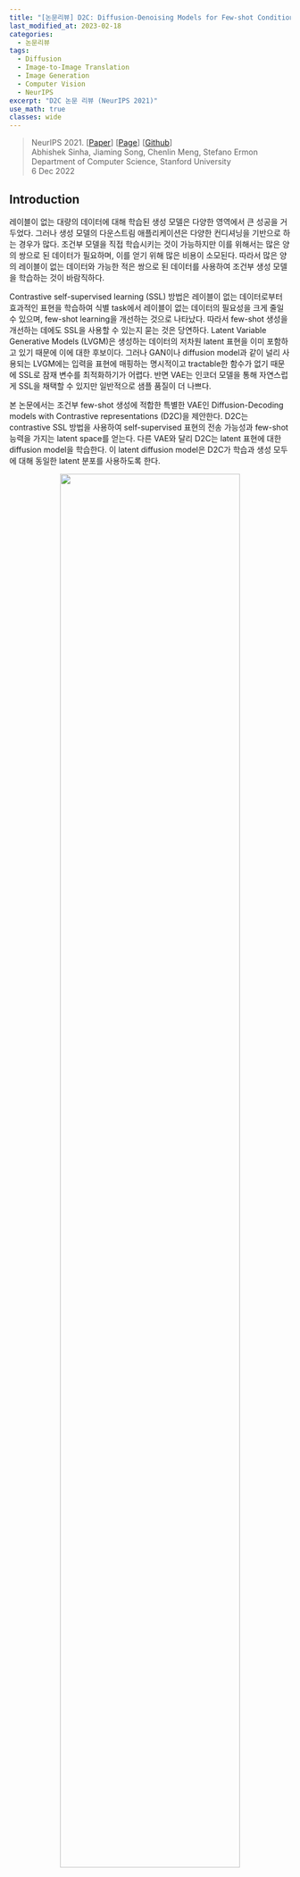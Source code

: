```yaml
---
title: "[논문리뷰] D2C: Diffusion-Denoising Models for Few-shot Conditional Generation"
last_modified_at: 2023-02-18
categories:
  - 논문리뷰
tags:
  - Diffusion
  - Image-to-Image Translation
  - Image Generation
  - Computer Vision
  - NeurIPS
excerpt: "D2C 논문 리뷰 (NeurIPS 2021)"
use_math: true
classes: wide
---
```


> NeurIPS 2021. [[Paper](https://arxiv.org/abs/2106.06819)] [[Page](https://d2c-model.github.io/)] [[Github](https://github.com/d2c-model/d2c-model.github.io)]  
> Abhishek Sinha, Jiaming Song, Chenlin Meng, Stefano Ermon  
> Department of Computer Science, Stanford University  
> 6 Dec 2022  

## Introduction
레이블이 없는 대량의 데이터에 대해 학습된 생성 모델은 다양한 영역에서 큰 성공을 거두었다. 그러나 생성 모델의 다운스트림 애플리케이션은 다양한 컨디셔닝을 기반으로 하는 경우가 많다. 조건부 모델을 직접 학습시키는 것이 가능하지만 이를 위해서는 많은 양의 쌍으로 된 데이터가 필요하며, 이를 얻기 위해 많은 비용이 소모된다. 따라서 많은 양의 레이블이 없는 데이터와 가능한 적은 쌍으로 된 데이터를 사용하여 조건부 생성 모델을 학습하는 것이 바람직하다.

Contrastive self-supervised learning (SSL) 방법은 레이블이 없는 데이터로부터 효과적인 표현을 학습하여 식별 task에서 레이블이 없는 데이터의 필요성을 크게 줄일 수 있으며, few-shot learning을 개선하는 것으로 나타났다. 따라서 few-shot 생성을 개선하는 데에도 SSL을 사용할 수 있는지 묻는 것은 당연하다. Latent Variable Generative Models (LVGM)은 생성하는 데이터의 저차원 latent 표현을 이미 포함하고 있기 때문에 이에 대한 후보이다. 그러나 GAN이나 diffusion model과 같이 널리 사용되는 LVGM에는 입력을 표현에 매핑하는 명시적이고 tractable한 함수가 없기 때문에 SSL로 잠재 변수를 최적화하기가 어렵다. 반면 VAE는 인코더 모델을 통해 자연스럽게 SSL을 채택할 수 있지만 일반적으로 샘플 품질이 더 나쁘다. 

본 논문에서는 조건부 few-shot 생성에 적합한 특별한 VAE인 Diffusion-Decoding models with Contrastive representations (D2C)을 제안한다. D2C는 contrastive SSL 방법을 사용하여 self-supervised 표현의 전송 가능성과 few-shot 능력을 가지는 latent space를 얻는다. 다른 VAE와 달리 D2C는 latent 표현에 대한 diffusion model을 학습한다. 이 latent diffusion model은 D2C가 학습과 생성 모두에 대해 동일한 latent 분포를 사용하도록 한다. 

<center><img src='{{"/assets/img/d2c/d2c-fig1.webp" | relative_url}}' width="80%"></center>
<br>
저자들은 이 접근법이 기존의 계층적 VAE보다 더 나은 샘플 품질로 이어질 수 있는 이유를 설명한다. 레이블이 지정된 예제나 조작 제약 조건을 통해 조건이 정의되는 조건부 생성에 D2C를 적용하는 방법에 대해 자세히 설명한다. 이 접근 방식은 컨디셔닝을 제공하는 식별 모델과 latent space에 대한 generative diffusion model을 결합하며 이미지 space에 직접 작용하는 방법보다 계산적으로 더 효율적이다. (위 그림 참고)

## Problem Statement
기존의 많은 방법은 일부 알려진 조건에 최적화되어 있거나 사전 학습에 사용할 수 있는 이미지와 조건 사이에 풍부한 쌍을 가정한다. 본 논문에서는 쌍을 이룬 데이터에 대해 학습하지 않는다. 고품질의 latent 표현이 unconditional한 이미지 생성에 필수적인 것은 아니지만 SSL 표현이 다운스트림 task에서 라벨링 작업을 줄이는 것과 유사하게 제한된 supervision으로 특정 조건을 지정하려는 경우 유용할 수 있다. 강력한 사용 사례는 이미지 조작을 통해 데이터셋의 편향을 감지하고 제거하는 것이다. 여기서 잘 알려진 편향을 해결할 뿐만 아니라 예측하기 어려운 다른 편향을 사회적 요구에 맞게 조정해야 한다. 

따라서 바람직한 생성 모델은 샘플 품질이 높을 뿐만 아니라 유용한 latent 표현도 포함해야 한다. VAE는 인코더 내에 SSL을 통합할 수 있기 때문에 풍부한 latent 표현을 학습하는 데 이상적이지만 일반적으로 GAN이나 diffusion model과 동일한 수준의 샘플 품질을 달성하지 못한다.

## Diffusion-Decoding Generative Models with Contrastive Learning
위의 문제를 해결하기 위해 고품질 샘플과 고품질 latent 표현이 있는 VAE의 확장인 D2C를 제시하므로 few-shot 조건부 생성에 매우 적합하다. 또한 GAN 기반 방법과 달리 D2C는 불안정한 적대적 학습을 포함하지 않는다. (아래표 참고)

<center><img src='{{"/assets/img/d2c/d2c-table1.webp" | relative_url}}' width="60%"></center>
<br>
이름에서 알 수 있듯이 D2C의 생성 모델에는 두 가지 구성 요소 diffusion과 decoding이 있다. Diffusion 요소는 latent space에서 연산을 하고 decoding 요소는 latent 표현을 이미지로 매핑한다. $\alpha$를 diffusion 랜덤 변수로 사용한다 $z^({0}) \sim p^{(0)} (z^{(0)}) := \mathcal{N}(0,I)$는 $\alpha = 0$인 noisy한 latent 변수이고, $z^{(1)}$은 $\alpha = 1$인 깨끗한 latent 변수이다. D2C의 생성 프로세스는 $p_\theta (x \vert z^{(0)})$으로 나타내며 다음과 같이 정의된다. 

$$
\begin{equation}
z^{(0)} \sim p^{(0)} (z^{(0)}) = \mathcal{N}(0, I), \quad z^{(1)} \sim \underbrace{p_\theta^{(0, 1)} (z^{(1)}) \vert z^{(0)}}_{\textrm{difusion}}, \quad x \sim \underbrace{p_\theta (x \vert z^{(1)})}_{\textrm{decoding}}
\end{equation}
$$

즉, D2C 모델은 diffusion process로 $z^{(1)}$을 만들고 $x$로 디코딩한다. 

D2C 모델을 학습하기 위하여, inference model $q_\phi (z^{(1)} \vert x)$를 사용하여 $x$의 적합한 latent 변수 $z^{(1)}$을 예측한다. 이 모델은 SSL 방법을 바로 통합할 수 있으며 다음 목적 함수로 나타낼 수 있다. 

$$
\begin{aligned}
L_\textrm{D2C} (\theta, \phi; w) & := L_\textrm{D2} (\theta, \phi; w) + \lambda L_\textrm{C} (q_\phi) \\
L_\textrm{D2} (\theta, \phi; w) & := \mathbb{E}_{x \sim p_\textrm{data}, z^{(1)} \sim q_\phi (z^{(1)} \vert x)} [-\log p(x \vert z^{(1)}) + l_\textrm{diff} (z^{(1)}; w, \theta)] \\
l_\textrm{diff} (x; w, \theta) & := \sum_{i=1}^T w(\alpha_i) \mathbb{E}_{\epsilon \sim \mathcal{N}(0,I)} [\| \epsilon - \epsilon_\theta (x^{(\alpha_i)}, \alpha_i) \|_2^2] \\
x^{(\alpha_i)} & := \sqrt{\alpha_i} x + \sqrt{1 - \alpha_i} \epsilon
\end{aligned}
$$

$L_\textrm{C} (q_\phi)$는 풍부한 data augmentation을 포함하는 임의의 contrastive predictive coding objective이고, $\lambda > 0$는 가중치 hyperparameter이다. $L_\textrm{D2}$는 reconstruction loss와 diffusion loss를 포함한다. 

D2C의 생성 모델과 inference 모델은 아래 그림과 같다. 

<center><img src='{{"/assets/img/d2c/d2c-fig2.webp" | relative_url}}' width="70%"></center>

### 1. Relationship to maximum likelihood
$L_\textrm{D2}$는 VAE의 목적 함수와 비슷하다. $L_\textrm{D2}$는 log-likelihood의 variational lower bound와 깊게 연결되어 있다. 

**Theorem 1.** 임의의 가능한 $$\{\alpha_i\}_{i=1}^T$$에 대하여, $-L_\textrm{D2}$가 log-likelihood의 variational lower boundary인 가중치 $$\hat{w} : \{\alpha_i\}_{i=1}^T \rightarrow \mathbb{R}_{+}$$가 diffusion 목적 함수를 위해 존재한다. 

$$
\begin{aligned}
-L_\textrm{D2} (\theta, \phi; \hat{w}) \le \mathbb{E}_{p_\textrm{data}} [\log p_\theta (x)] \\
p_\theta (x) := \mathbb{E}_{x_0 \sim p^{(0)} (z^{(0)})} [p_\theta (x \vert z^{(0)})]
\end{aligned}
$$

### 2. D2C models address latent posterior mismatch in VAEs
저자들은 D2C는 VAE의 특수한 경우이지만 VAE 방법의 오랜 문제, 즉 사전 확률 분포 $p_\theta (z)$와 사후 확률 분포 $$q_\phi (z) := \mathbb{E}_{p_\textrm{data}} (x)$$ 간의 불일치를 해결한다는 점에서 D2C가 사소하지 않다고 주장한다. 불일치는 사전 확률에 "구멍"을 생성할 수 있다. 즉, 사후 확률이 학습 중에 커버하지 못하여 생성 중에 사용된 많은 latent 변수가 학습되지 않았을 가능성이 높기 때문에 샘플 품질이 나빠진다. 다음 정의에서 이 개념을 공식화한다.

**Definition 1 (Prior hole).** $p(z)$와 $q(z)$를 $\textrm{supp}(q) \subseteq \textrm{supp}(p)$인 분포라고 하자. 집합 $S \in \textrm{supp}(P)$일 때, $q$가 $p$에 대하여 $\int_S p(z)dz \ge \delta$이고 $\int_S q(z)dz \le \epsilon$인 $(\epsilon, \delta)$-prior hole을 가진다고 한다. ($\epsilon$, $\delta$ \in (0, 1), $\delta > \epsilon$)

직관적으로 $q_\phi (z)$에 큰 $\delta$와 작은 $\epsilon$의 prior hole이 있는 경우(ex. 학습 샘플 수에 반비례) prior hole 내의 latent 변수는 학습 중에 절대 표시되지 않을 가능성이 크지만 ($\epsilon$가 작음) 샘플을 생성하는 데 자주 사용된다 ($\delta$가 큼). 

대부분의 기존 방법은 KL-divergence나 Wasserstein 거리와 같은 특정 통계적 발산을 최적화하여 이 문제를 해결한다. 그러나 특히 $q_\phi (z)$가 매우 유연할 때 특정 발산 값을 합리적으로 낮게 최적화하더라도 prior hole이 제거되지 않을 수 있다. 

**Theorem 2.** $p_\theta (z) = \mathcal{N}(0,I)$라 하자. 임의의 $\epsilon > 0$과 $\gamma > 0$에 대하여 $D_\textrm{KL} (q_\phi \|\| p_\theta ) \le \log 2$이고 $W_2 (q_\phi, p_\theta)$인 $(\epsilon, 0.49)$-prior holde를 가진 $q_\phi (z)$가 존재한다. 

최적화에 의해 prior hole을 처리하는 것과는 대조적으로 diffusion model은 $z^{(1)}$에서 $z^{(0)}$까지의 diffusion process는 $\alpha \rightarrow 0$일 때 $z^{(\alpha)}$가 항상 표준 가우시안으로 수렴하도록 구성되기 때문에 prior hole을 제거한다. 결과적으로 학습 중에 사용되는 latent 변수의 분포는 생성에서 사용되는 분포와 임의로 근접하며 GAN에서도 마찬가지이다. 따라서 저자들의 주장은 VAE와 NF보다 GAN이나 diffusion model에서 더 나은 샘플 품질 결과를 관찰하는 이유에 대한 설명을 제공한다. 

## Few-shot Conditional Generation with D2C
#### Algorithm
<center><img src='{{"/assets/img/d2c/d2c-algo1.webp" | relative_url}}' width="45%"></center>
<br>
Algorithm 1은 몇 개의 이미지에서의 조건부 생성을 위한 일반적인 알고리즘을 설명한다. Latent space $r_\psi (c \vert z^{(1)})$에 대한 모델을 사용하여 diffusion prior로 비정규화 분포에서 조건부 latent를 만든다. 이는  rejection sampling이나 Langevin dynamics와 같은 다양한 방식으로 구현될 수 있다. 

#### Conditions from labeled examples
레이블이 지정된 몇 가지 예시가 주어지면 특정 레이블로 다양한 샘플을 생성하려고 한다. 레이블이 지정된 예시의 경우 latent space에 대해 clasifier를 직접 학습할 수 있다. 이를 $r_\psi (c \vert z^{(1)})$로 표시하고 $c$는 클래스 레이블이고 $z^{(1)}$은 $x$의 latent 표현이다. 이러한 예제에 레이블이 없는 경우, 새 예제에 "positive"를 지정하고 학습 데이터에 "unlabeled"를 지정하는 positive-unlabeled (PU) classifier를 학습할 수 있다. 그런 다음 diffusion model과 함께 classifier를 사용하여 $z^{(1)}$의 적합한 값을 생성한다. 

#### Conditions from manipulation constraints
레이블이 지정된 몇 가지 예시가 주어지면 이미지를 조작하는 방법을 배우고자 한다. 특히 "$x$는 레이블 $c$를 갖지만 이미지 $\bar{x}$와 유사하다"라는 이벤트에 대해 컨디셔닝한다. 여기서 $r_psi (c \vert z^{(1)})$는 classifier 조건부 확률과 latent $\bar{z}^{(1)}$의 정확도 사이의 비정규화 곱이다. Algorithm의 라인 4를 Lanvegin과 유사한 절차로 구현한다. 여기서 classifier 확률에 대해 gradient step을 수행한 다음 diffusion model로 이 gradient step을 수정한다. 많은 GAN 기반 방법과 달리 D2C는 평가 시 inversion 절차를 최적화할 필요가 없으므로 latent 값 계산이 훨씬 빠르다. 또한 D2C는 reconstruction loss로 인해 원본 이미지의 fine한 특징을 더 잘 유지한다.

## Experiments
### 1. Unconditional generation
다음은 샘플 품질을 비교한 표이다. 위의 표는 생성과 표현의 품질을 측정한 표이고, 아래 표는 다양한 얼굴 데이터셋에 대한 FID를 측정한 표이다. 

<center><img src='{{"/assets/img/d2c/d2c-table2.webp" | relative_url}}' width="80%"></center>
<center><img src='{{"/assets/img/d2c/d2c-table3.webp" | relative_url}}' width="55%"></center>
<br>

다음은 diffusion step에 따른 샘플 품질을 비교한 표이다.

<center><img src='{{"/assets/img/d2c/d2c-table4.webp" | relative_url}}' width="80%"></center>
<br>
다음은 CIFAR-10 (왼쪽), fMoW (중간), FFHQ (오른쪽)에서 생성된 샘플들이다.

<center><img src='{{"/assets/img/d2c/d2c-fig3.webp" | relative_url}}' width="95%"></center>

### 2. Few-shot conditional generation from examples
다음은 레이블에 따른 few-shot 조건부 생성의 FID를 측정한 표이다.

<center><img src='{{"/assets/img/d2c/d2c-table5.webp" | relative_url}}' width="70%"></center>
<br>

### 3. Few-shot conditional generation from manipulation constraints
저자들은 CelebA-256 데이터셋에서 두 속성 blond와 red lipstick에 대하여 Amazon Mechanical Turk (AMT) 평가를 수행하였다. 다음은 blond(위)와 red lipstick(아래)에 대한 이미지 조작 결과이다. 

<center><img src='{{"/assets/img/d2c/d2c-fig4.webp" | relative_url}}' width="80%"></center>
<br>
다음은 AMT 평가 결과를 나타낸 그래프이다. 4개의 모델로 생성한 이미지 중 하나를 AMT evaluator가 선택한 것이다. 

<center><img src='{{"/assets/img/d2c/d2c-fig5.webp" | relative_url}}' width="80%"></center>